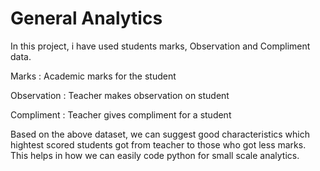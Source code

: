 # General Analytics

In this project, i have used students marks, Observation and Compliment data.

Marks : Academic marks for the student

Observation : Teacher makes observation on student 

Compliment : Teacher gives compliment for a student 

Based on the above dataset, we can suggest good characteristics which hightest scored students got from teacher to those who got less marks. This helps in how we can easily code python for small scale analytics.
